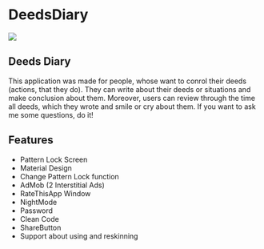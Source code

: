 # DeedsDiary
<p><img src="https://www.codester.com/static/uploads/items/000/011/11688/preview-xl.jpg"/></p>
<p><https://i.pinimg.com/originals/5c/6f/6d/5c6f6dd42189950329ccab8aadc5e135.jpg"/></p>


<h2>Deeds Diary</h2>
This application was made for people, whose want to conrol their deeds (actions, that they do). They can write about their deeds or situations and make conclusion about them. Moreover, users can review through the time all deeds, which they wrote and smile or cry about them. If you want to ask me some questions, do it! 

<div class="panel-heading bg-white-only b-light b-b font-bold ">
<h2 class="h4 font-bold">Features</h2>
</div>
<div class="panel-body item-description text-md text-wordbreak">
<ul>
<li>Pattern Lock Screen</li>
<li>Material Design</li>
<li>Change&nbsp;Pattern Lock function</li>
<li>AdMob (2 Interstitial&nbsp;Ads)</li>
<li>RateThisApp&nbsp;Window</li>
<li>NightMode</li>
<li>Password</li>
  <li>Clean Code</li>
<li>ShareButton</li>
<li>Support about using and reskinning</li>
</ul>
</div>
